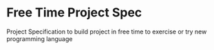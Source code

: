 # Free Time Project Spec
Project Specification to build project in free time to exercise or try new programming language